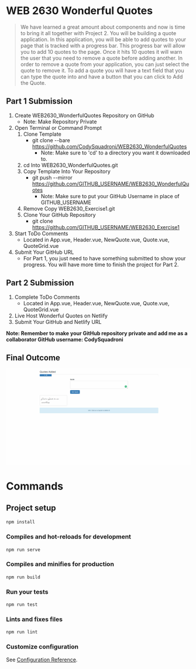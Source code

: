# WEB 2630 Wonderful Quotes
> We have learned a great amount about components and now is time to bring it all together with Project 2. You will be building a quote application. In this application, you will be able to add quotes to your page that is tracked with a progress bar. This progress bar will allow you to add 10 quotes to the page. Once it hits 10 quotes it will warn the user that you need to remove a quote before adding another. In order to remove a quote from your application, you can just select the quote to remove it. To add a quote you will have a text field that you can type the quote into and have a button that you can click to Add the Quote.

## Part 1 Submission

1. Create WEB2630_WonderfulQuotes Repository on GitHub
    * Note: Make Repository Private
2. Open Terminal or Command Prompt
    1. Clone Template
        * git clone --bare https://github.com/CodySquadroni/WEB2630_WonderfulQuotes
            * Note: Make sure to 'cd' to a directory you want it downloaded to.
    2. cd Into WEB2630_WonderfulQuotes.git
    3. Copy Template Into Your Repository
        * git push --mirror https://github.com/GITHUB_USERNAME/WEB2630_WonderfulQuotes
            * Note: Make sure to put your GitHub Username in place of GITHUB_USERNAME
    4. Remove Copy WEB2630_Exercise1.git
    5. Clone Your GitHub Repository
        * git clone https://github.com/GITHUB_USERNAME/WEB2630_Exercise1         
3. Start ToDo Comments
    * Located in App.vue, Header.vue, NewQuote.vue, Quote.vue, QuoteGrid.vue
4. Submit Your GitHub URL
    * For Part 1, you just need to have something submitted to show your progress. You will have more time to finish the project for Part 2.

## Part 2 Submission

1. Complete ToDo Comments
    * Located in App.vue, Header.vue, NewQuote.vue, Quote.vue, QuoteGrid.vue
2. Live Host Wonderful Quotes on Netlify
3. Submit Your GitHub and Netlify URL

**Note: Remember to make your GitHub repository private and add me as a collaborator GitHub username: CodySquadroni**

## Final Outcome

![](WonderfulQuotes_Finished.gif)

# Commands

## Project setup
```
npm install
```

### Compiles and hot-reloads for development
```
npm run serve
```

### Compiles and minifies for production
```
npm run build
```

### Run your tests
```
npm run test
```

### Lints and fixes files
```
npm run lint
```

### Customize configuration
See [Configuration Reference](https://cli.vuejs.org/config/).
